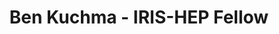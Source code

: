 ---
layout: fellow
pagetype: fellow
shortname: Benzillaist
permalink: /fellows/Benzillaist.html
fellow-name: Ben Kuchma
title: Ben Kuchma - IRIS-HEP Fellow
active: false
dates:
  start: 2022-05-16
  end: 2022-08-26
photo: /assets/images/team/fellows-2022/Ben-Kuchma.jpg
institution: University of Massachusetts - Amherst
e-mail: benkuchma@gmail.com
project_title: Algorithms for electron reconstruction in a Muon Collider
project_goal: >
  Muon colliders offer a resource efficient way to continue to conduct experiments
  science due to their (relatively) small size. These collider do bring up some immediate
  concerns such as the decay of muons into a large number of electrons inside of the
  accelerator loop. These electrons pose a challenge for detectors due to multiple
  scattering and bremsstrahlung effects which cause the electons to look like other
  particles. My project involves tweaking of input variables and modification of the
  ACTS portion of the iLCSoft software and analyzing the output in order to provide
  accurate and precise detection of elections.
mentors:
- Simone Pagan Griso (Lawrence Berkeley National Laboratory)
- Sergo Jindariani (Fermilab)
proposal: /assets/pdf/fellows-2022/023-proposal-Ben-Kuchma.pdf
presentations:
- title: Reconstruction algorithms dealing with electrons
  date: 2022-09-14
  url: https://indico.cern.ch/event/1195270/contributions/5043773/attachments/2507801/4309579/IRIS-HEP%20final%20presentation_%20Ben%20Kuchma.pdf
  meeting: IRIS-HEP Topical Meetings
  meetingurl: https://indico.cern.ch/event/1195270/
  recordingurl: https://youtu.be/leIV_gRetHU
  focus-area: IA
current_status:
github-username: Benzillaist
linkedin-profile: https://www.linkedin.com/in/benjamin-kuchma-3b2019142
focus-area:
challenge-area:
---